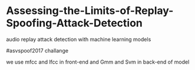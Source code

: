 # Assessing-the-Limits-of-Replay-Spoofing-Attack-Detection
audio replay attack detection with machine learning models


#asvspoof2017 challange

we use mfcc and lfcc in front-end and Gmm and Svm in back-end of model
